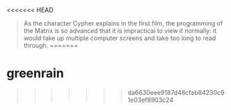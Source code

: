 <<<<<<< HEAD
 > As the character Cypher explains in the first film, the programming of the Matrix is so advanced that it is impractical to view it normally: it would take up multiple computer screens and take too long to read through.
=======
# greenrain
>>>>>>> da6630eee9187d48cfab84230c91e03ef8903c24

